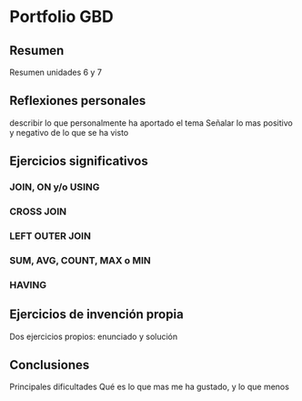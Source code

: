 # Portfolio GBD

## Resumen
Resumen unidades 6 y 7

## Reflexiones personales
describir lo que personalmente ha aportado el tema
Señalar lo mas positivo y negativo de lo que se ha visto

## Ejercicios significativos

### JOIN, ON y/o USING

### CROSS JOIN

### LEFT OUTER JOIN

### SUM, AVG, COUNT, MAX o MIN

### HAVING

## Ejercicios de invención propia
Dos ejercicios propios: enunciado y solución

## Conclusiones
Principales dificultades
Qué es lo que mas me ha gustado, y lo que menos

